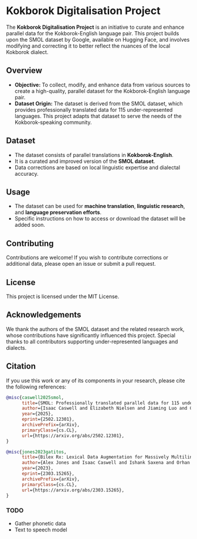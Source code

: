 # Kokborok Digitalisation Project

The **Kokborok Digitalisation Project** is an initiative to curate and enhance parallel data for the Kokborok-English language pair. This project builds upon the SMOL dataset by Google, available on Hugging Face, and involves modifying and correcting it to better reflect the nuances of the local Kokborok dialect.

## Overview

- **Objective:** To collect, modify, and enhance data from various sources to create a high-quality, parallel dataset for the Kokborok-English language pair.
- **Dataset Origin:** The dataset is derived from the SMOL dataset, which provides professionally translated data for 115 under-represented languages. This project adapts that dataset to serve the needs of the Kokborok-speaking community.

## Dataset

- The dataset consists of parallel translations in **Kokborok-English**.
- It is a curated and improved version of the **SMOL dataset**.
- Data corrections are based on local linguistic expertise and dialectal accuracy.

## Usage

- The dataset can be used for **machine translation**, **linguistic research**, and **language preservation efforts**.
- Specific instructions on how to access or download the dataset will be added soon.

## Contributing

Contributions are welcome! If you wish to contribute corrections or additional data, please open an issue or submit a pull request.

## License

This project is licensed under the MIT License.

## Acknowledgements

We thank the authors of the SMOL dataset and the related research work, whose contributions have significantly influenced this project. Special thanks to all contributors supporting under-represented languages and dialects.

## Citation

If you use this work or any of its components in your research, please cite the following references:

```bibtex
@misc{caswell2025smol,
      title={SMOL: Professionally translated parallel data for 115 under-represented languages}, 
      author={Isaac Caswell and Elizabeth Nielsen and Jiaming Luo and Colin Cherry and Geza Kovacs and Hadar Shemtov and Partha Talukdar and Dinesh Tewari and Baba Mamadi Diane and Koulako Moussa Doumbouya and Djibrila Diane and Solo Farabado Cissé},
      year={2025},
      eprint={2502.12301},
      archivePrefix={arXiv},
      primaryClass={cs.CL},
      url={https://arxiv.org/abs/2502.12301}, 
}

@misc{jones2023gatitos,
      title={Bilex Rx: Lexical Data Augmentation for Massively Multilingual Machine Translation}, 
      author={Alex Jones and Isaac Caswell and Ishank Saxena and Orhan Firat},
      year={2023},
      eprint={2303.15265},
      archivePrefix={arXiv},
      primaryClass={cs.CL},
      url={https://arxiv.org/abs/2303.15265}, 
}
```

### TODO
* Gather phonetic data
* Text to speech model
